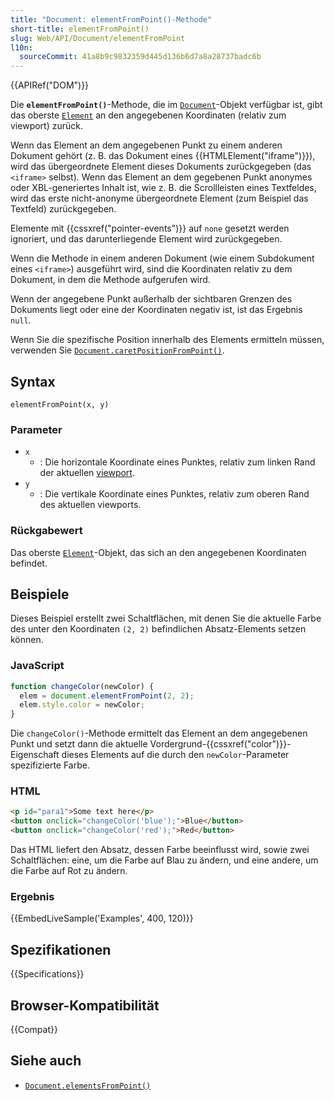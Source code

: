 ```yaml
---
title: "Document: elementFromPoint()-Methode"
short-title: elementFromPoint()
slug: Web/API/Document/elementFromPoint
l10n:
  sourceCommit: 41a8b9c9832359d445d136b6d7a8a28737badc6b
---
```


{{APIRef("DOM")}}

Die **`elementFromPoint()`**-Methode, die im [`Document`](/de/docs/Web/API/Document)-Objekt verfügbar ist, gibt das oberste [`Element`](/de/docs/Web/API/Element) an den angegebenen Koordinaten (relativ zum viewport) zurück.

Wenn das Element an dem angegebenen Punkt zu einem anderen Dokument gehört (z. B. das Dokument eines {{HTMLElement("iframe")}}), wird das übergeordnete Element dieses Dokuments zurückgegeben (das `<iframe>` selbst). Wenn das Element an dem gegebenen Punkt anonymes oder XBL-generiertes Inhalt ist, wie z. B. die Scrollleisten eines Textfeldes, wird das erste nicht-anonyme übergeordnete Element (zum Beispiel das Textfeld) zurückgegeben.

Elemente mit {{cssxref("pointer-events")}} auf `none` gesetzt werden ignoriert, und das darunterliegende Element wird zurückgegeben.

Wenn die Methode in einem anderen Dokument (wie einem Subdokument eines `<iframe>`) ausgeführt wird, sind die Koordinaten relativ zu dem Dokument, in dem die Methode aufgerufen wird.

Wenn der angegebene Punkt außerhalb der sichtbaren Grenzen des Dokuments liegt oder eine der Koordinaten negativ ist, ist das Ergebnis `null`.

Wenn Sie die spezifische Position innerhalb des Elements ermitteln müssen, verwenden Sie [`Document.caretPositionFromPoint()`](/de/docs/Web/API/Document/caretPositionFromPoint).

## Syntax

```js-nolint
elementFromPoint(x, y)
```

### Parameter

- `x`
  - : Die horizontale Koordinate eines Punktes, relativ zum linken Rand der aktuellen [viewport](/de/docs/Glossary/viewport).
- `y`
  - : Die vertikale Koordinate eines Punktes, relativ zum oberen Rand des aktuellen viewports.

### Rückgabewert

Das oberste [`Element`](/de/docs/Web/API/Element)-Objekt, das sich an den angegebenen Koordinaten befindet.

## Beispiele

Dieses Beispiel erstellt zwei Schaltflächen, mit denen Sie die aktuelle Farbe des unter den Koordinaten `(2, 2)` befindlichen Absatz-Elements setzen können.

### JavaScript

```js
function changeColor(newColor) {
  elem = document.elementFromPoint(2, 2);
  elem.style.color = newColor;
}
```

Die `changeColor()`-Methode ermittelt das Element an dem angegebenen Punkt und setzt dann die aktuelle Vordergrund-{{cssxref("color")}}-Eigenschaft dieses Elements auf die durch den `newColor`-Parameter spezifizierte Farbe.

### HTML

```html
<p id="para1">Some text here</p>
<button onclick="changeColor('blue');">Blue</button>
<button onclick="changeColor('red');">Red</button>
```

Das HTML liefert den Absatz, dessen Farbe beeinflusst wird, sowie zwei Schaltflächen: eine, um die Farbe auf Blau zu ändern, und eine andere, um die Farbe auf Rot zu ändern.

### Ergebnis

{{EmbedLiveSample('Examples', 400, 120)}}

## Spezifikationen

{{Specifications}}

## Browser-Kompatibilität

{{Compat}}

## Siehe auch

- [`Document.elementsFromPoint()`](/de/docs/Web/API/Document/elementsFromPoint)
